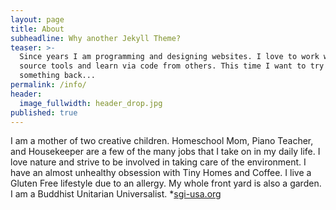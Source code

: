 ```yaml
---
layout: page
title: About
subheadline: Why another Jekyll Theme?
teaser: >-
  Since years I am programming and designing websites. I love to work with open
  source tools and learn via code from others. This time I want to try to give
  something back...
permalink: /info/
header:
  image_fullwidth: header_drop.jpg
published: true
---
```

I am a mother of two creative children. Homeschool Mom, Piano Teacher, and Housekeeper are a few of the many jobs that I take on in my daily life.  I love nature and strive to be involved in taking care of the environment.  I have an almost unhealthy obsession with Tiny Homes and Coffee.  I live a Gluten Free lifestyle due to an allergy. My whole front yard is also a garden.  I am a Buddhist Unitarian Universalist.  *[sgi-usa.org](sgi-usa.org)
